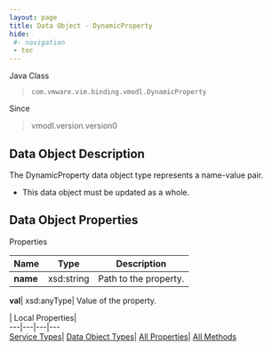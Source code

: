```yaml
---
layout: page
title: Data Object - DynamicProperty
hide:
 #- navigation
 - toc
---
```






Java Class  
> `com.vmware.vim.binding.vmodl.DynamicProperty`

Since  
> vmodl.version.version0


## Data Object Description 

The DynamicProperty data object type represents a name-value pair. 

  * This data object must be updated as a whole.



## Data Object Properties

Properties

Name |  Type |  Description   
---|---|---  
**name**|  xsd:string|  Path to the property.   
  
**val**|  xsd:anyType|  Value of the property.   
  
  
  
 | Local Properties|   
---|---|---|---  
[Service Types](index-mo_types.md)| [Data Object Types](index-do_types.md)| [All Properties](index-properties.md)| [All Methods](index-methods.md)  
  
  

